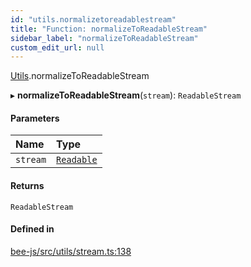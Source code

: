 ```yaml
---
id: "utils.normalizetoreadablestream"
title: "Function: normalizeToReadableStream"
sidebar_label: "normalizeToReadableStream"
custom_edit_url: null
---
```


[Utils](../modules/utils.md).normalizeToReadableStream

▸ **normalizeToReadableStream**(`stream`): `ReadableStream`

#### Parameters

| Name | Type |
| :------ | :------ |
| `stream` | [`Readable`](../types/readable.md) |

#### Returns

`ReadableStream`

#### Defined in

[bee-js/src/utils/stream.ts:138](https://github.com/ethersphere/bee-js/blob/5b112bf/src/utils/stream.ts#L138)
